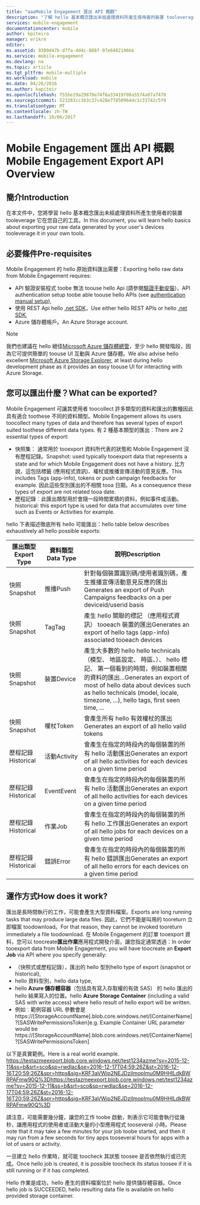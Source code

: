 ```yaml
---
title: "aaaMobile Engagement 匯出 API 概觀"
description: "了解 hello 基本概念匯出未經處理資料所產生使用者的裝置 tooleverage 它在您自己的工具"
services: mobile-engagement
documentationcenter: mobile
author: kpiteira
manager: erikre
editor: 
ms.assetid: 9380d47b-d7fa-4d4c-888f-97e6482196bb
ms.service: mobile-engagement
ms.devlang: na
ms.topic: article
ms.tgt_pltfrm: mobile-multiple
ms.workload: mobile
ms.date: 04/26/2016
ms.author: kapiteir
ms.openlocfilehash: f55be29a29878e74f6a33419f08a5574a07a7478
ms.sourcegitcommit: 523283cc1b3c37c428e77850964dc1c33742c5f0
ms.translationtype: MT
ms.contentlocale: zh-TW
ms.lasthandoff: 10/06/2017
---
```

# <a name="mobile-engagement-export-api-overview"></a><span data-ttu-id="ef8c9-103">Mobile Engagement 匯出 API 概觀</span><span class="sxs-lookup"><span data-stu-id="ef8c9-103">Mobile Engagement Export API Overview</span></span>
## <a name="introduction"></a><span data-ttu-id="ef8c9-104">簡介</span><span class="sxs-lookup"><span data-stu-id="ef8c9-104">Introduction</span></span>
<span data-ttu-id="ef8c9-105">在本文件中，您將學習 hello 基本概念匯出未經處理資料所產生使用者的裝置 tooleverage 它在您自己的工具。</span><span class="sxs-lookup"><span data-stu-id="ef8c9-105">In this document, you will learn hello basics about exporting your raw data generated by your user's devices tooleverage it in your own tools.</span></span>

## <a name="pre-requisites"></a><span data-ttu-id="ef8c9-106">必要條件</span><span class="sxs-lookup"><span data-stu-id="ef8c9-106">Pre-requisites</span></span>
<span data-ttu-id="ef8c9-107">Mobile Engagement 的 hello 原始資料匯出需要：</span><span class="sxs-lookup"><span data-stu-id="ef8c9-107">Exporting hello raw data from Mobile Engagement requires:</span></span>

* <span data-ttu-id="ef8c9-108">API 驗證安裝程式 toobe 無法 toouse hello Api (請參閱[驗證手動安裝](mobile-engagement-api-authentication-manual.md))，</span><span class="sxs-lookup"><span data-stu-id="ef8c9-108">API authentication setup toobe able toouse hello APIs (see [authentication manual setup](mobile-engagement-api-authentication-manual.md)),</span></span>
* <span data-ttu-id="ef8c9-109">使用 REST Api hello [.net SDK](mobile-engagement-dotnet-sdk-service-api.md)，</span><span class="sxs-lookup"><span data-stu-id="ef8c9-109">Use either hello REST APIs or hello [.net SDK](mobile-engagement-dotnet-sdk-service-api.md),</span></span>
* <span data-ttu-id="ef8c9-110">Azure 儲存體帳戶。</span><span class="sxs-lookup"><span data-stu-id="ef8c9-110">An Azure Storage account.</span></span>

> [!NOTE]
> <span data-ttu-id="ef8c9-111">我們也建議在 hello 絕佳[Microsoft Azure 儲存體總管](http://storageexplorer.com/)，至少 hello 開發階段，因為它可提供簡單的 toouse UI 互動與 Azure 儲存體。</span><span class="sxs-lookup"><span data-stu-id="ef8c9-111">We also advise hello excellent [Microsoft Azure Storage Explorer](http://storageexplorer.com/), at least during hello development phase as it provides an easy toouse UI for interacting with Azure Storage.</span></span>
> 
> 

## <a name="what-can-be-exported"></a><span data-ttu-id="ef8c9-112">您可以匯出什麼？</span><span class="sxs-lookup"><span data-stu-id="ef8c9-112">What can be exported?</span></span>
<span data-ttu-id="ef8c9-113">Mobile Engagement 可讓其使用者 toocollect 許多類型的資料和匯出的數種因此具有適合 toothese 不同的資料類型。</span><span class="sxs-lookup"><span data-stu-id="ef8c9-113">Mobile Engagement allows its users toocollect many types of data and therefore has several types of export suited toothese different data types.</span></span>
<span data-ttu-id="ef8c9-114">有 2 種基本類型的匯出︰</span><span class="sxs-lookup"><span data-stu-id="ef8c9-114">There are 2 essential types of export:</span></span>

* <span data-ttu-id="ef8c9-115">快照集： 通常用於 tooexport 資料所代表的狀態和 Mobile Engagement 沒有歷程記錄。</span><span class="sxs-lookup"><span data-stu-id="ef8c9-115">Snapshot: used typically tooexport data that represents a state and for which Mobile Engagement does not have a history.</span></span> <span data-ttu-id="ef8c9-116">比方說，這包括標籤 (應用程式資訊)、權杖或推播宣傳活動的意見反應。</span><span class="sxs-lookup"><span data-stu-id="ef8c9-116">This includes Tags (app-info), tokens or push campaign feedbacks for example.</span></span> <span data-ttu-id="ef8c9-117">因此這些型別匯出的不相關 tooa 日期。</span><span class="sxs-lookup"><span data-stu-id="ef8c9-117">As a consequence these types of export are not related tooa date.</span></span>
* <span data-ttu-id="ef8c9-118">歷程記錄︰此匯出類型用於會隨一段時間累積的資料，例如事件或活動。</span><span class="sxs-lookup"><span data-stu-id="ef8c9-118">historical: this export type is used for data that accumulates over time such as Events or Activities for example.</span></span>

<span data-ttu-id="ef8c9-119">hello 下表描述徹底所有 hello 可能匯出：</span><span class="sxs-lookup"><span data-stu-id="ef8c9-119">hello table below describes exhaustively all hello possible exports:</span></span>

| <span data-ttu-id="ef8c9-120">匯出類型</span><span class="sxs-lookup"><span data-stu-id="ef8c9-120">Export Type</span></span> | <span data-ttu-id="ef8c9-121">資料類型</span><span class="sxs-lookup"><span data-stu-id="ef8c9-121">Data Type</span></span> | <span data-ttu-id="ef8c9-122">說明</span><span class="sxs-lookup"><span data-stu-id="ef8c9-122">Description</span></span> |
| --- | --- | --- |
| <span data-ttu-id="ef8c9-123">快照</span><span class="sxs-lookup"><span data-stu-id="ef8c9-123">Snapshot</span></span> |<span data-ttu-id="ef8c9-124">推播</span><span class="sxs-lookup"><span data-stu-id="ef8c9-124">Push</span></span> |<span data-ttu-id="ef8c9-125">針對每個裝置識別碼/使用者識別碼，產生推播宣傳活動意見反應的匯出</span><span class="sxs-lookup"><span data-stu-id="ef8c9-125">Generates an export of Push Campaigns feedbacks on a per deviceid/userid basis</span></span> |
| <span data-ttu-id="ef8c9-126">快照</span><span class="sxs-lookup"><span data-stu-id="ef8c9-126">Snapshot</span></span> |<span data-ttu-id="ef8c9-127">Tag</span><span class="sxs-lookup"><span data-stu-id="ef8c9-127">Tag</span></span> |<span data-ttu-id="ef8c9-128">產生 hello 關聯的標記 （應用程式資訊） tooeach 裝置的匯出</span><span class="sxs-lookup"><span data-stu-id="ef8c9-128">Generates an export of hello tags (app-info) associated tooeach devices</span></span> |
| <span data-ttu-id="ef8c9-129">快照</span><span class="sxs-lookup"><span data-stu-id="ef8c9-129">Snapshot</span></span> |<span data-ttu-id="ef8c9-130">裝置</span><span class="sxs-lookup"><span data-stu-id="ef8c9-130">Device</span></span> |<span data-ttu-id="ef8c9-131">產生大多數的 hello hello technicals （模型、 地區設定、 時區、）、 hello 標記、 第一個看到的時間，例如裝置相關的資料的匯出...</span><span class="sxs-lookup"><span data-stu-id="ef8c9-131">Generates an export of most of hello data about devices such as hello technicals (model, locale, timezone, ...), hello tags, first seen time, ...</span></span> |
| <span data-ttu-id="ef8c9-132">快照</span><span class="sxs-lookup"><span data-stu-id="ef8c9-132">Snapshot</span></span> |<span data-ttu-id="ef8c9-133">權杖</span><span class="sxs-lookup"><span data-stu-id="ef8c9-133">Token</span></span> |<span data-ttu-id="ef8c9-134">會產生所有 hello 有效權杖的匯出</span><span class="sxs-lookup"><span data-stu-id="ef8c9-134">Generates an export of all hello valid tokens</span></span> |
| <span data-ttu-id="ef8c9-135">歷程記錄</span><span class="sxs-lookup"><span data-stu-id="ef8c9-135">Historical</span></span> |<span data-ttu-id="ef8c9-136">活動</span><span class="sxs-lookup"><span data-stu-id="ef8c9-136">Activity</span></span> |<span data-ttu-id="ef8c9-137">會產生在指定的時段內的每個裝置的所有 hello 活動匯出</span><span class="sxs-lookup"><span data-stu-id="ef8c9-137">Generates an export of all hello activities for each devices on a given time period</span></span> |
| <span data-ttu-id="ef8c9-138">歷程記錄</span><span class="sxs-lookup"><span data-stu-id="ef8c9-138">Historical</span></span> |<span data-ttu-id="ef8c9-139">Event</span><span class="sxs-lookup"><span data-stu-id="ef8c9-139">Event</span></span> |<span data-ttu-id="ef8c9-140">會產生在指定的時段內的每個裝置的所有 hello 活動匯出</span><span class="sxs-lookup"><span data-stu-id="ef8c9-140">Generates an export of all hello activities for each devices on a given time period</span></span> |
| <span data-ttu-id="ef8c9-141">歷程記錄</span><span class="sxs-lookup"><span data-stu-id="ef8c9-141">Historical</span></span> |<span data-ttu-id="ef8c9-142">作業</span><span class="sxs-lookup"><span data-stu-id="ef8c9-142">Job</span></span> |<span data-ttu-id="ef8c9-143">會產生在指定的時段內的每個裝置的所有 hello 工作匯出</span><span class="sxs-lookup"><span data-stu-id="ef8c9-143">Generates an export of all hello jobs for each devices on a given time period</span></span> |
| <span data-ttu-id="ef8c9-144">歷程記錄</span><span class="sxs-lookup"><span data-stu-id="ef8c9-144">Historical</span></span> |<span data-ttu-id="ef8c9-145">錯誤</span><span class="sxs-lookup"><span data-stu-id="ef8c9-145">Error</span></span> |<span data-ttu-id="ef8c9-146">會產生在指定的時段內的每個裝置的所有 hello 錯誤匯出</span><span class="sxs-lookup"><span data-stu-id="ef8c9-146">Generates an export of all hello errors for each devices on a given time period</span></span> |

## <a name="how-does-it-work"></a><span data-ttu-id="ef8c9-147">運作方式</span><span class="sxs-lookup"><span data-stu-id="ef8c9-147">How does it work?</span></span>
<span data-ttu-id="ef8c9-148">匯出是長時間執行的工作，可能會產生大型資料檔案。</span><span class="sxs-lookup"><span data-stu-id="ef8c9-148">Exports are long running tasks that may produce large data files.</span></span> <span data-ttu-id="ef8c9-149">因此，它們不能是叫用的 tooreturn 立即檔案 toodownload。</span><span class="sxs-lookup"><span data-stu-id="ef8c9-149">For that reason, they cannot be invoked tooreturn immediately a file toodownload.</span></span>
<span data-ttu-id="ef8c9-150">在 Mobile Engagement 的訂單 tooexport 資料，您可以 toocreate**匯出作業**應用程式開發介面，讓您指定通常透過：</span><span class="sxs-lookup"><span data-stu-id="ef8c9-150">In order tooexport data from Mobile Engagement, you will have toocreate an **Export Job** via API where you specify generally:</span></span>

* <span data-ttu-id="ef8c9-151">（快照式或歷程記錄），匯出的 hello 型別</span><span class="sxs-lookup"><span data-stu-id="ef8c9-151">hello type of export (snapshot or historical),</span></span>
* <span data-ttu-id="ef8c9-152">hello 資料型別，</span><span class="sxs-lookup"><span data-stu-id="ef8c9-152">hello data type,</span></span>
* <span data-ttu-id="ef8c9-153">hello **Azure 儲存體容器**（包括具有寫入存取權的有效 SAS） 的 hello 匯出的 hello 結果寫入的位置。</span><span class="sxs-lookup"><span data-stu-id="ef8c9-153">hello **Azure Storage Container** (including a valid SAS with write access) where hello result of hello export will be written.</span></span>
* <span data-ttu-id="ef8c9-154">例如︰範例容器 URL 參數會是 https://[StorageAccountName].blob.core.windows.net/[ContainerName]?[SASWritePermissionsToken]</span><span class="sxs-lookup"><span data-stu-id="ef8c9-154">e.g. Example Container URL parameter would be  https://[StorageAccountName].blob.core.windows.net/[ContainerName]?[SASWritePermissionsToken]</span></span>  

<span data-ttu-id="ef8c9-155">以下是真實範例。</span><span class="sxs-lookup"><span data-stu-id="ef8c9-155">Here is a real world example.</span></span> <span data-ttu-id="ef8c9-156">https://testazmeexport.blob.core.windows.net/test1234azme?sv=2015-12-11&ss=b&srt=sco&sp=rwdlac&se=2016-12-17T04:59:26Z&st=2016-12-16T20:59:26Z&spr=https&sig=KRF3aVWjp2NEJDzjlmoplmu0M9HHlLdkBWRPAFmw90Q%3D</span><span class="sxs-lookup"><span data-stu-id="ef8c9-156">https://testazmeexport.blob.core.windows.net/test1234azme?sv=2015-12-11&ss=b&srt=sco&sp=rwdlac&se=2016-12-17T04:59:26Z&st=2016-12-16T20:59:26Z&spr=https&sig=KRF3aVWjp2NEJDzjlmoplmu0M9HHlLdkBWRPAFmw90Q%3D</span></span>

<span data-ttu-id="ef8c9-157">請注意，可能需要幾分鐘，讓您的工作 toobe 啟動，則表示它可能會執行從幾秒，讓應用程式的使用者或活動大量的小型應用程式 tooseveral 小時。</span><span class="sxs-lookup"><span data-stu-id="ef8c9-157">Please note that it may take a few minutes for your job toobe started, and then it may run from a few seconds for tiny apps tooseveral hours for apps with a lot of users or activity.</span></span>

<span data-ttu-id="ef8c9-158">一旦建立 hello 作業時，就可能 toocheck 其狀態 toosee 是否依然執行或已完成。</span><span class="sxs-lookup"><span data-stu-id="ef8c9-158">Once hello job is created, it is possible toocheck its status toosee if it is still running or if it has completed.</span></span>

<span data-ttu-id="ef8c9-159">Hello 作業是成功，hello 產生的資料檔案位於 hello 提供儲存體容器。</span><span class="sxs-lookup"><span data-stu-id="ef8c9-159">Once hello job is SUCCEEDED, hello resulting data file is available on hello provided storage container.</span></span>

